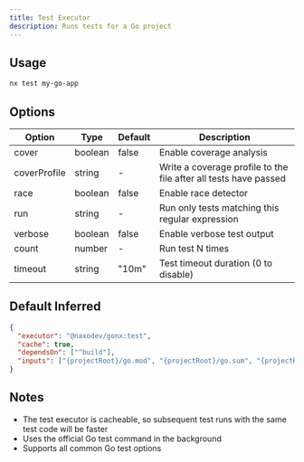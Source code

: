 ```yaml
---
title: Test Executor
description: Runs tests for a Go project
---
```



## Usage

```bash
nx test my-go-app
```

## Options

| Option       | Type    | Default | Description                                                      |
| ------------ | ------- | ------- | ---------------------------------------------------------------- |
| cover        | boolean | false   | Enable coverage analysis                                         |
| coverProfile | string  | -       | Write a coverage profile to the file after all tests have passed |
| race         | boolean | false   | Enable race detector                                             |
| run          | string  | -       | Run only tests matching this regular expression                  |
| verbose      | boolean | false   | Enable verbose test output                                       |
| count        | number  | -       | Run test N times                                                 |
| timeout      | string  | "10m"   | Test timeout duration (0 to disable)                             |

## Default Inferred

```json
{
  "executor": "@naxodev/gonx:test",
  "cache": true,
  "dependsOn": ["^build"],
  "inputs": ["{projectRoot}/go.mod", "{projectRoot}/go.sum", "{projectRoot}/**/*.{go}"]
}
```

## Notes

- The test executor is cacheable, so subsequent test runs with the same test code will be faster
- Uses the official Go test command in the background
- Supports all common Go test options
